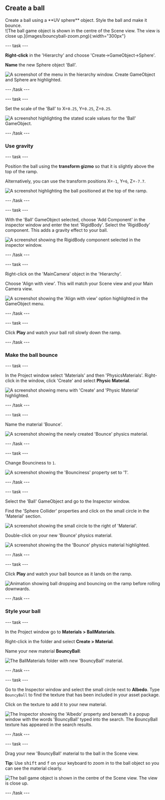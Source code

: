 ## Create a ball 

<div style="display: flex; flex-wrap: wrap">
<div style="flex-basis: 200px; flex-grow: 1; margin-right: 15px;">
Create a ball using a **UV sphere** object. Style the ball and make it bounce.
</div>
<div>
![The ball game object is shown in the centre of the Scene view. The view is close up.](images/bouncyball-zoom.png){:width="300px"}
</div>
</div>

--- task ---

**Right-click** in the 'Hierarchy' and choose 'Create->GameObject->Sphere'.

**Name** the new Sphere object 'Ball'.

![A screenshot of the menu in the hierarchy window. Create GameObject and Sphere are highlighted.](images/new-sphere.png)

--- /task ---

--- task ---

Set the scale of the 'Ball' to X=`0.25`, Y=`0.25`, Z=`0.25`.

![A screenshot highlighting the stated scale values for the 'Ball' GameObject.](images/ball-scale.png)

--- /task ---

### Use gravity

--- task ---

Position the ball using the **transform gizmo** so that it is slightly above the top of the ramp. 

Alternatively, you can use the transform positions X=`-1`, Y=`6`, Z=`-7.7`.

![A screenshot highlighting the ball positioned at the top of the ramp.](images/ball-position.png)

--- /task ---

--- task ---

With the 'Ball' GameObject selected, choose 'Add Component' in the inspector window and enter the text 'RigidBody'. Select the 'RigidBody' component. This adds a gravity effect to your ball. 

![A screenshot showing the RigidBody component selected in the inspector window.](images/rigid-body.png)

--- /task ---

--- task ---

Right-click on the 'MainCamera' object in the 'Hierarchy'.

Choose 'Align with view'. This will match your Scene view and your Main Camera view. 

![A screenshot showing the 'Align with view' option highlighted in the GameObject menu.](images/align-with-view.png)

--- /task ---

--- task ---

Click **Play** and watch your ball roll slowly down the ramp. 

--- /task ---

### Make the ball bounce

--- task ---

In the Project window select 'Materials' and then 'PhysicsMaterials'. Right-click in the window, click 'Create' and select **Physic Material**. 

![A screenshot showing menu with 'Create' and 'Physic Material' highlighted.](images/create-physic-material.png)

--- /task ---

--- task ---

Name the material 'Bounce'.

![A screenshot showing the newly created 'Bounce' physics material.](images/bounce-material.png)

--- /task ---

--- task ---

Change Bounciness to `1`.

![A screenshot showing the 'Bounciness' property set to '1'.](images/bounciness-one.png)

--- /task ---

--- task ---

Select the 'Ball' GameObject and go to the Inspector window.

Find the 'Sphere Collider' properties and click on the small circle in the 'Material' section. 

![A screenshot showing the small circle to the right of 'Material'.](images/add-physics-material.png)

Double-click on your new 'Bounce' physics material.

![A screenshot showing the the 'Bounce' physics material highlighted.](images/bounce.png)

--- /task ---

--- task ---

Click **Play** and watch your ball bounce as it lands on the ramp.

![Animation showing ball dropping and bouncing on the ramp before rolling downwards.](images/ball-bounce.gif)

--- /task ---

### Style your ball

--- task ---

In the Project window go to **Materials > BallMaterials**. 

Right-click in the folder and select **Create > Material**.

Name your new material **BouncyBall**:

![The BallMaterials folder with new 'BouncyBall' material.](images/bouncyball-material.png)

--- /task ---

--- task ---

Go to the Inspector window and select the small circle next to **Albedo**. Type `BouncyBall` to find the texture that has been included in your asset package. 

Click on the texture to add it to your new material.

![The Inspector showing the 'Albedo' property and beneath it a popup window with the words 'BouncyBall' typed into the search. The BouncyBall texture has appeared in the search results.](images/bouncyball-material.png)

--- /task ---

--- task ---

Drag your new 'BouncyBall' material to the ball in the Scene view. 

**Tip:** Use <kbd>shift</kbd> and <kbd>f</kbd> on your keyboard to zoom in to the ball object so you can see the material clearly. 

![The ball game object is shown in the centre of the Scene view. The view is close up.](images/bouncyball-zoom.png)

--- /task ---